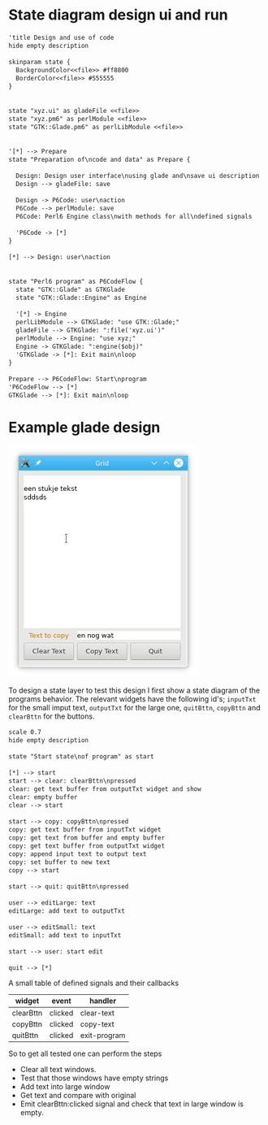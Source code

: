 # State diagram design ui and run

```plantuml
'title Design and use of code
hide empty description

skinparam state {
  BackgroundColor<<file>> #ff8800
  BorderColor<<file>> #555555
}


state "xyz.ui" as gladeFile <<file>>
state "xyz.pm6" as perlModule <<file>>
state "GTK::Glade.pm6" as perlLibModule <<file>>


'[*] --> Prepare
state "Preparation of\ncode and data" as Prepare {

  Design: Design user interface\nusing glade and\nsave ui description
  Design --> gladeFile: save

  Design -> P6Code: user\naction
  P6Code --> perlModule: save
  P6Code: Perl6 Engine class\nwith methods for all\ndefined signals

  'P6Code -> [*]
}

[*] --> Design: user\naction


state "Perl6 program" as P6CodeFlow {
  state "GTK::Glade" as GTKGlade
  state "GTK::Glade::Engine" as Engine

  '[*] -> Engine
  perlLibModule --> GTKGlade: "use GTK::Glade;"
  gladeFile --> GTKGlade: ":file('xyz.ui')"
  perlModule --> Engine: "use xyz;"
  Engine -> GTKGlade: ":engine($obj)"
  'GTKGlade -> [*]: Exit main\nloop
}

Prepare --> P6CodeFlow: Start\nprogram
'P6CodeFlow --> [*]
GTKGlade --> [*]: Exit main\nloop
```

# Example glade design
<img src="Screenshot_20190106_124223.png"/>

To design a state layer to test this design I first show a state diagram of the programs behavior. The relevant widgets have the following id's; `inputTxt` for the small imput text, `outputTxt` for the large one, `quitBttn`, `copyBttn` and `clearBttn` for the buttons.

```plantuml
scale 0.7
hide empty description

state "Start state\nof program" as start

[*] --> start
start --> clear: clearBttn\npressed
clear: get text buffer from outputTxt widget and show
clear: empty buffer
clear --> start

start --> copy: copyBttn\npressed
copy: get text buffer from inputTxt widget
copy: get text from buffer and empty buffer
copy: get text buffer from outputTxt widget
copy: append input text to output text
copy: set buffer to new text
copy --> start

start --> quit: quitBttn\npressed

user --> editLarge: text
editLarge: add text to outputTxt

user --> editSmall: text
editSmall: add text to inputTxt

start --> user: start edit

quit --> [*]
```

A small table of defined signals and their callbacks

 |widget|event|handler
 |------|-----|-------
 |clearBttn       |clicked      |clear-text
 |copyBttn        |clicked      |copy-text
 |quitBttn        |clicked      |exit-program

So to get all tested one can perform the steps
* Clear all text windows.
* Test that those windows have empty strings
* Add text into large window
* Get text and compare with original
* Emit clearBttn:clicked signal and check that text in large window is empty.
